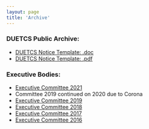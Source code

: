 ```yaml
---
layout: page
title: 'Archive'
---
```


### DUETCS Public Archive:
- [DUETCS Notice Template: .doc](https://docs.google.com/document/d/1z4OiNqHZ7yYGKaTghCpNFmcokK_8kYx7/edit?usp=sharing&ouid=102631987328778928506&rtpof=true&sd=true)   
- [DUETCS Notice Template: .pdf](https://drive.google.com/file/d/1_CY75SmQBuxdkrmg7lRhrTobsOOGMcAq/view?usp=sharing)   

### Executive Bodies:
- <a href="https://drive.google.com/file/d/1sJz60PenY5rAfU5ki993zLudpBOOI8Ei/view?usp=sharing" target="_blank">Executive Committee 2021</a>
- Committee 2019 continued on 2020 due to Corona
- <a href="https://drive.google.com/file/d/14bQzDd_7UeeA7cZEVQ4kBl-jz4L8ItnL/view?usp=sharing">Executive Committee 2019</a>
- <a href="https://drive.google.com/file/d/1qjKewfqmUBwGdQ73ImxHPyUyGRBWfwNY/view?usp=sharing" target="_blank">Executive Committee 2018</a>
- <a href="https://drive.google.com/file/d/1Ewt7SAXTMa4a4jJClGZKtZFvEkRw5gz-/view?usp=sharing" target="_blank">Executive Committee 2017</a>
- <a href="https://drive.google.com/file/d/1X3gW_dLA1Oz4CPKKIjtjWwC5P8uglEop/view?usp=sharing" target="_blank">Executive Committee 2016</a>